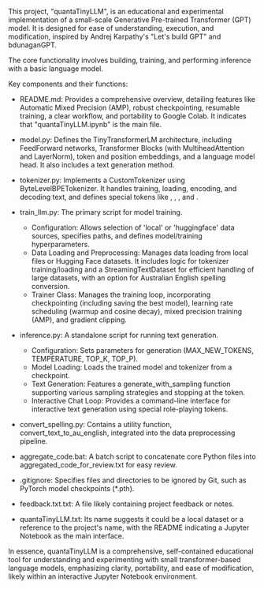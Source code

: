 This project, "quantaTinyLLM", is an educational and experimental implementation of a small-scale Generative Pre-trained Transformer (GPT) model. It is designed for ease of understanding, execution, and modification, inspired by Andrej Karpathy's "Let's build GPT" and bdunaganGPT.

The core functionality involves building, training, and performing inference with a basic language model.

Key components and their functions:

*   README.md: Provides a comprehensive overview, detailing features like Automatic Mixed Precision (AMP), robust checkpointing, resumable training, a clear workflow, and portability to Google Colab. It indicates that "quantaTinyLLM.ipynb" is the main file.

*   model.py: Defines the TinyTransformerLM architecture, including FeedForward networks, Transformer Blocks (with MultiheadAttention and LayerNorm), token and position embeddings, and a language model head. It also includes a text generation method.

*   tokenizer.py: Implements a CustomTokenizer using ByteLevelBPETokenizer. It handles training, loading, encoding, and decoding text, and defines special tokens like <USR>, <ASSIST>, <EOT>, and <PAD>.

*   train_llm.py: The primary script for model training.
    *   Configuration: Allows selection of 'local' or 'huggingface' data sources, specifies paths, and defines model/training hyperparameters.
    *   Data Loading and Preprocessing: Manages data loading from local files or Hugging Face datasets. It includes logic for tokenizer training/loading and a StreamingTextDataset for efficient handling of large datasets, with an option for Australian English spelling conversion.
    *   Trainer Class: Manages the training loop, incorporating checkpointing (including saving the best model), learning rate scheduling (warmup and cosine decay), mixed precision training (AMP), and gradient clipping.

*   inference.py: A standalone script for running text generation.
    *   Configuration: Sets parameters for generation (MAX_NEW_TOKENS, TEMPERATURE, TOP_K, TOP_P).
    *   Model Loading: Loads the trained model and tokenizer from a checkpoint.
    *   Text Generation: Features a generate_with_sampling function supporting various sampling strategies and stopping at the <EOT> token.
    *   Interactive Chat Loop: Provides a command-line interface for interactive text generation using special role-playing tokens.

*   convert_spelling.py: Contains a utility function, convert_text_to_au_english, integrated into the data preprocessing pipeline.

*   aggregate_code.bat: A batch script to concatenate core Python files into aggregated_code_for_review.txt for easy review.

*   .gitignore: Specifies files and directories to be ignored by Git, such as PyTorch model checkpoints (*.pth).

*   feedback.txt.txt: A file likely containing project feedback or notes.

*   quantaTinyLLM.txt: Its name suggests it could be a local dataset or a reference to the project's name, with the README indicating a Jupyter Notebook as the main interface.

In essence, quantaTinyLLM is a comprehensive, self-contained educational tool for understanding and experimenting with small transformer-based language models, emphasizing clarity, portability, and ease of modification, likely within an interactive Jupyter Notebook environment.